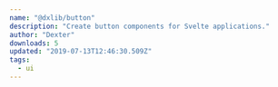 ```yaml
---
name: "@dxlib/button"
description: "Create button components for Svelte applications."
author: "Dexter"
downloads: 5
updated: "2019-07-13T12:46:30.509Z"
tags: 
  - ui
---
```

